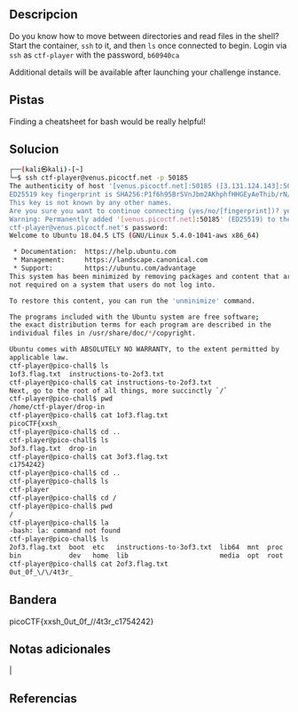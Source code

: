 ## Descripcion

Do you know how to move between directories and read files in the shell? Start the container, `ssh` to it, and then `ls` once connected to begin. Login via `ssh` as `ctf-player` with the password, `b60940ca`

Additional details will be available after launching your challenge instance.
## Pistas

Finding a cheatsheet for bash would be really helpful!

## Solucion
``` bash 
┌──(kali㉿kali)-[~]
└─$ ssh ctf-player@venus.picoctf.net -p 50185
The authenticity of host '[venus.picoctf.net]:50185 ([3.131.124.143]:50185)' can't be established.
ED25519 key fingerprint is SHA256:P1f6h95BrSVnJbm2AKhphfHHGEyAeThib/rN/AwKs24.
This key is not known by any other names.
Are you sure you want to continue connecting (yes/no/[fingerprint])? yes
Warning: Permanently added '[venus.picoctf.net]:50185' (ED25519) to the list of known hosts.
ctf-player@venus.picoctf.net's password: 
Welcome to Ubuntu 18.04.5 LTS (GNU/Linux 5.4.0-1041-aws x86_64)

 * Documentation:  https://help.ubuntu.com
 * Management:     https://landscape.canonical.com
 * Support:        https://ubuntu.com/advantage
This system has been minimized by removing packages and content that are
not required on a system that users do not log into.

To restore this content, you can run the 'unminimize' command.

The programs included with the Ubuntu system are free software;
the exact distribution terms for each program are described in the
individual files in /usr/share/doc/*/copyright.

Ubuntu comes with ABSOLUTELY NO WARRANTY, to the extent permitted by
applicable law.
ctf-player@pico-chall$ ls
1of3.flag.txt  instructions-to-2of3.txt
ctf-player@pico-chall$ cat instructions-to-2of3.txt 
Next, go to the root of all things, more succinctly `/`
ctf-player@pico-chall$ pwd
/home/ctf-player/drop-in
ctf-player@pico-chall$ cat 1of3.flag.txt 
picoCTF{xxsh_
ctf-player@pico-chall$ cd ..
ctf-player@pico-chall$ ls
3of3.flag.txt  drop-in
ctf-player@pico-chall$ cat 3of3.flag.txt 
c1754242}
ctf-player@pico-chall$ cd ..
ctf-player@pico-chall$ ls
ctf-player
ctf-player@pico-chall$ cd /
ctf-player@pico-chall$ pwd
/
ctf-player@pico-chall$ la
-bash: la: command not found
ctf-player@pico-chall$ ls
2of3.flag.txt  boot  etc   instructions-to-3of3.txt  lib64  mnt  proc  run   srv  tmp  var
bin            dev   home  lib                       media  opt  root  sbin  sys  usr
ctf-player@pico-chall$ cat 2of3.flag.txt 
0ut_0f_\/\/4t3r_

```

## Bandera
picoCTF{xxsh_0ut_0f_\/\/4t3r_c1754242}

## Notas adicionales
|

## Referencias